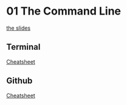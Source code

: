 <h1>01 The Command Line</h1>

[the slides](https://joncancode.github.io/general_assembly_javascript_2019/01/index.html "slides")

<h2>Terminal</h2>

[Cheatsheet](https://github.com/0nn0/terminal-mac-cheatsheet "cheatsheet")

<h2>Github</h2>

[Cheatsheet](https://education.github.com/git-cheat-sheet-education.pdf "github")


